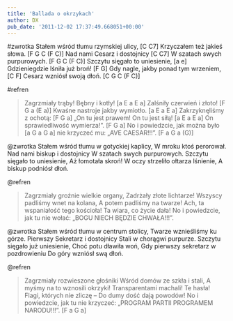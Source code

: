 ```yaml
---
title: 'Ballada o okrzykach'
author: DX
pub_date: '2011-12-02 17:37:49.668051+00:00'
---
```


#zwrotka
Stałem wśród tłumu rzymskiej ulicy, [C C7]
Krzyczałem też jakieś słowa. [F G C (F C)]
Nad nami Cesarz i dostojnicy [C C7]
W szatach swych purpurowych. [F G C (F C)]
Szczytu sięgało to uniesienie, [a e]
Gdzieniegdzie lśniła już broń! [F G]
Gdy nagle, jakby ponad tym wrzeniem, [C F]
Cesarz wzniósł swoją dłoń. [C G C (F C)]

#refren
>Zagrzmiały trąby! Bębny i kotły! [a E a E a]
>Zalśniły czerwień i złoto! [F G a (E a)]
>Kwaśne nastroje jakby wymiotło. [a E a E a]
>Zakrzyknęliśmy z ochotą: [F G a]
>„On tu jest prawem! On tu jest siłą! [a E a E a]
>On sprawiedliwość wymierza!”. [F G a]
>No i powiedzcie, jak można było [a G a G a]
>nie krzyczeć mu: „AVE CAESAR!!!”. [F a G a (G)]

@zwrotka
Stałem wśród tłumu w gotyckiej kaplicy,
W mroku ktoś perorował.
Nad nami biskup i dostojnicy
W szatach swych purpurowych.
Szczytu sięgało to uniesienie,
Aż łomotała skroń!
W oczy strzeliło ołtarza lśnienie,
A biskup podniósł dłoń.

@refren
>Zagrzmiały groźnie wielkie organy,
>Zadrżały złote lichtarze!
>Wszyscy padliśmy wnet na kolana,
>A potem padliśmy na twarze!
>Ach, ta wspaniałość tego kościoła!
>Ta wiara, co życie dała!
>No i powiedzcie, jak tu nie wołać:
>„BOGU NIECH BĘDZIE CHWAŁA!!!”.

@zwrotka
Stałem wśród tłumu w centrum stolicy,
Twarze wznieśliśmy ku górze.
Pierwszy Sekretarz i dostojnicy
Stali w chorągwi purpurze.
Szczytu sięgało już uniesienie,
Choć potu dławiła woń,
Gdy pierwszy sekretarz w pozdrowieniu
Do góry wzniósł swą dłoń.

@refren
>Zagrzmiały rozwieszone głośniki
>Wśród domów ze szkła i stali,
>A myśmy na to wznosili okrzyki!
>Transparentami machali!
>Te hasła! Flagi, których nie zliczę –
>Do dumy dość dają powodów!
>No i powiedzcie, jak tu nie krzyczeć:
>„PROGRAM PARTII PROGRAMEM NARODU!!!”. [F a G a]
